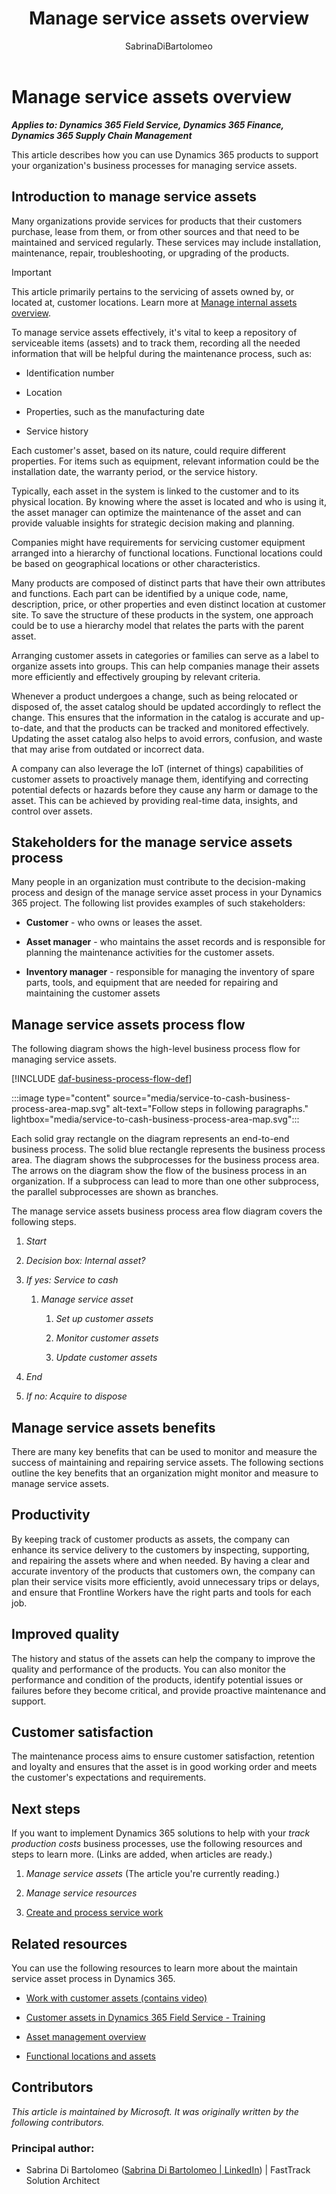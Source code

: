 ﻿---
title: Manage service assets overview
description: Learn about how to support your organization's business processes for managing service assets in your Dynamics 365 products.
author: SabrinaDiBartolomeo
ms.author: sabrinadi
ms.date: 02/15/2024
ms.topic: overview
---

# Manage service assets overview

***Applies to: Dynamics 365 Field Service, Dynamics 365 Finance, Dynamics 365 Supply Chain Management***

This article describes how you can use Dynamics 365 products to support your organization's business processes for managing service assets.

## Introduction to manage service assets

Many organizations provide services for products that their customers purchase, lease from them, or from other sources and that need to be maintained and serviced regularly. These services may include installation, maintenance, repair, troubleshooting, or upgrading of the products.

> [!IMPORTANT]
> This article primarily pertains to the servicing of assets owned by, or located at, customer locations. Learn more at [Manage internal assets overview](acquire-to-dispose-manage-internal-assets.md).

To manage service assets effectively, it's vital to keep a repository of serviceable items (assets) and to track them, recording all the needed information that will be helpful during the maintenance process, such as:

-   Identification number

-   Location

-   Properties, such as the manufacturing date

-   Service history

Each customer's asset, based on its nature, could require different properties. For items such as equipment, relevant information could be the installation date, the warranty period, or the service history.

Typically, each asset in the system is linked to the customer and to its physical location. By knowing where the asset is located and who is using it, the asset manager can optimize the maintenance of the asset and can provide valuable insights for strategic decision making and planning.

Companies might have requirements for servicing customer equipment arranged into a hierarchy of functional locations. Functional locations could be based on geographical locations or other characteristics.

Many products are composed of distinct parts that have their own attributes and functions. Each part can be identified by a unique code, name, description, price, or other properties and even distinct location at customer site. To save the structure of these products in the system, one approach could be to use a hierarchy model that relates the parts with the parent asset.

Arranging customer assets in categories or families can serve as a label to organize assets into groups. This can help companies manage their assets more efficiently and effectively grouping by relevant criteria.

Whenever a product undergoes a change, such as being relocated or disposed of, the asset catalog should be updated accordingly to reflect the change. This ensures that the information in the catalog is accurate and up-to-date, and that the products can be tracked and monitored effectively. Updating the asset catalog also helps to avoid errors, confusion, and waste that may arise from outdated or incorrect data.

A company can also leverage the IoT (internet of things) capabilities of customer assets to proactively manage them, identifying and correcting potential defects or hazards before they cause any harm or damage to the asset. This can be achieved by providing real-time data, insights, and control over assets.

## Stakeholders for the manage service assets process

Many people in an organization must contribute to the decision-making process and design of the manage service asset process in your Dynamics 365 project. The following list provides examples of such stakeholders:

-   **Customer** - who owns or leases the asset.

-   **Asset manager** - who maintains the asset records and is responsible for planning the maintenance activities for the customer assets.

-   **Inventory manager** - responsible for managing the inventory of spare parts, tools, and equipment that are needed for repairing and maintaining the customer assets

## Manage service assets process flow 

The following diagram shows the high-level business process flow for managing service assets.

[!INCLUDE [daf-business-process-flow-def](~/../shared-content/shared/guidance-includes/daf-business-process-flow-def.md)]

:::image type="content" source="media/service-to-cash-business-process-area-map.svg" alt-text="Follow steps in following paragraphs." lightbox="media/service-to-cash-business-process-area-map.svg":::

Each solid gray rectangle on the diagram represents an end-to-end business process. The solid blue rectangle represents the business process area. The diagram shows the subprocesses for the business process area. The arrows on the diagram show the flow of the business process in an organization. If a subprocess can lead to more than one other subprocess, the parallel subprocesses are shown as branches.

The manage service assets business process area flow diagram covers the following steps.

1. *Start*

2. *Decision box: Internal asset?*

3. *If yes: Service to cash*

    1. *Manage service asset*

        1. *Set up customer assets*

        2. *Monitor customer assets*

        3. *Update customer assets*

4. *End*

5. *If no: Acquire to dispose*

## Manage service assets benefits

There are many key benefits that can be used to monitor and measure the success of maintaining and repairing service assets. The following sections outline the key benefits that an organization might monitor and measure to manage service assets.

## Productivity

By keeping track of customer products as assets, the company can enhance its service delivery to the customers by inspecting, supporting, and repairing the assets where and when needed. By having a clear and accurate inventory of the products that customers own, the company can plan their service visits more efficiently, avoid unnecessary trips or delays, and ensure that Frontline Workers have the right parts and tools for each job.

## Improved quality

The history and status of the assets can help the company to improve the quality and performance of the products. You can also monitor the performance and condition of the products, identify potential issues or failures before they become critical, and provide proactive maintenance and support.

## Customer satisfaction

The maintenance process aims to ensure customer satisfaction, retention and loyalty and ensures that the asset is in good working order and meets the customer's expectations and requirements.

## Next steps

If you want to implement Dynamics 365 solutions to help with your *track production costs* business processes, use the following resources and steps to learn more. (Links are added, when articles are ready.)

1. *Manage service assets* (The article you're currently reading.)

2. *Manage service resources*

3. [Create and process service work](service-to-cash-create-process-service-work.md)

<!--- **Manage service resources and create and process service work links pending tasks migrating document files to Markdown files.

--->

## Related resources

You can use the following resources to learn more about the maintain service asset process in Dynamics 365.

- [Work with customer assets (contains video)](/dynamics365/field-service/assets)

- [Customer assets in Dynamics 365 Field Service - Training](/training/modules/customer-assets)

- [Asset management overview](/dynamics365/supply-chain/asset-management)

- [Functional locations and assets](/dynamics365/supply-chain/asset-management/overview/functional-locations-and-objects)

<!--## Tags

*Industries:* Healthcare, Financial services, Retail, Manufacturing

*Stakeholders:* Customer project manager, Partner project manage, Program manager, Cutover lead, Training lead, Adoption lead, Solution architect, Developer, Data migration lead, Integration lead, Functional consultant, Business analyst, Accounts payable lead, Accounts receivable lead, Finance lead, Sales lead, Purchasing lead, Production lead, Supply chain lead

*Products: Dynamics 365 Field Service, Dynamics 365 Finance, Dynamics 365 Supply Chain Management* -->

## Contributors

*This article is maintained by Microsoft. It was originally written by the following contributors.*

### Principal author:

-   Sabrina Di Bartolomeo ([Sabrina Di Bartolomeo \| LinkedIn](https://www.linkedin.com/in/sabrina-di-bartolomeo-025463/)) \| FastTrack Solution Architect